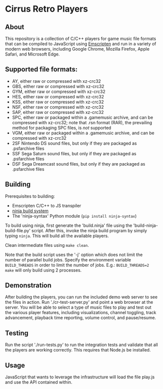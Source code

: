 # Cirrus Retro Players

## About

This repository is a collection of C/C++ players for game music file formats
that can be compiled to JavaScript using
[Emscripten](http://kripken.github.io/emscripten-site/) and run in a variety
of modern web browsers, including Google Chrome, Mozilla Firefox, Apple Safari,
and Microsoft Edge.

## Supported file formats:

* AY, either raw or compressed with xz-crc32
* GBS, either raw or compressed with xz-crc32
* GYM, either raw or compressed with xz-crc32
* HES, either raw or compressed with xz-crc32
* KSS, either raw or compressed with xz-crc32
* NSF, either raw or compressed with xz-crc32
* SAP, either raw or compressed with xz-crc32
* SPC, either raw or packaged within a .gamemusic archive, and can be compressed with xz-crc32; note that .rsn format (RAR), the prevailing method for packaging SPC files, is *not* supported
* VGM, either raw or packaged within a .gamemusic archive, and can be compressed with xz-crc32
* 2SF Nintendo DS sound files, but only if they are packaged as .psfarchive files
* SSF Sega Saturn sound files, but only if they are packaged as .psfarchive files
* DSF Sega Dreamcast sound files, but only if they are packaged as .psfarchive files

## Building
Prerequisites to building:
* Emscripten C/C++ to JS transpiler
* [ninja build system](https://ninja-build.org/)
* The 'ninja-syntax' Python module (`pip install ninja-syntax`)

To build using ninja, first generate the 'build.ninja' file using the
'build-ninja-build-file.py' script. After this, invoke the ninja build
program by simply typing `ninja`. This will build all the available
players.

Clean intermediate files using `make clean`.

Note that the build script uses the '-j' option which does not limit the
number of parallel build jobs. Specify the environment variable
`BUILD_THREADS` in order to limit the number of jobs. E.g.:
`BUILD_THREADS=2 make` will only build using 2 processes.

## Demonstration
After building the players, you can run the included demo web server to
see the files in action. Run './cr-test-server.py' and point a web browser at
the server. You will be able to select a type of music files to play and test
out the various player features, including visualizations, channel toggling,
track advancement, playback time reporting, volume control, and pause/resume.

## Testing
Run the script './run-tests.py' to run the integration tests and
validate that all the players are working correctly. This requires
that Node.js be installed.

## Usage
JavaScript that wants to leverage the infrastructure will load the file
play.js and use the API contained within.
